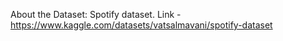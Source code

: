 About the Dataset:
Spotify dataset.
Link - https://www.kaggle.com/datasets/vatsalmavani/spotify-dataset
